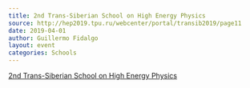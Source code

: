 ```yaml
---
title: 2nd Trans-Siberian School on High Energy Physics
source: http://hep2019.tpu.ru/webcenter/portal/transib2019/page11
date: 2019-04-01
author: Guillermo Fidalgo
layout: event
categories: Schools
---
```

[2nd Trans-Siberian School on High Energy Physics](http://hep2019.tpu.ru/webcenter/portal/transib2019/page11)
